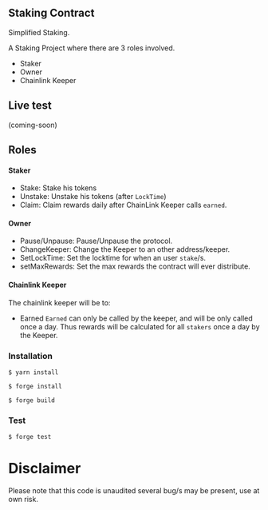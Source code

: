 ## Staking Contract

Simplified Staking.

A Staking Project where there are 3 roles involved.

- Staker
- Owner
- Chainlink Keeper

## Live test
(coming-soon)

## Roles

#### Staker
- Stake: Stake his tokens
- Unstake: Unstake his tokens (after `LockTime`)
- Claim: Claim rewards daily after ChainLink Keeper calls `earned`.


#### Owner
- Pause/Unpause: Pause/Unpause the protocol.
- ChangeKeeper: Change the Keeper to an other address/keeper.
- SetLockTime: Set the locktime for when an user `stake`/s.
- setMaxRewards: Set the max rewards the contract will ever distribute.


#### Chainlink Keeper
The chainlink keeper will be to:
- Earned
`Earned` can only be called by the keeper, and will be only called once a day.
Thus rewards will be calculated for all `stakers` once a day by the Keeper.

### Installation

```shell
$ yarn install
```

```shell
$ forge install
```

```shell
$ forge build
```

### Test

```shell
$ forge test
```

# Disclaimer
Please note that this code is unaudited several bug/s may be present, use
at own risk.